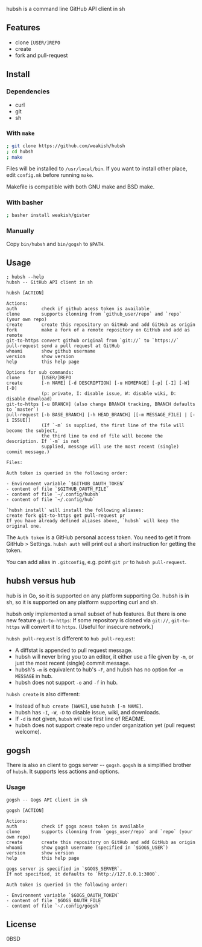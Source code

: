 hubsh is a command line GitHub API client in sh

Features
--------

- clone `[USER/]REPO`
- create
- fork and pull-request

Install
--------

### Dependencies

- curl
- git
- sh

### With `make`

```sh
; git clone https://github.com/weakish/hubsh
; cd hubsh
; make
```

Files will be installed to `/usr/local/bin`.
If you want to install other place, edit `config.mk` before running `make`.

Makefile is compatible with both GNU make and BSD make.

### With basher

```sh
; basher install weakish/gister
```

### Manually

Copy `bin/hubsh` and `bin/gogsh` to `$PATH`.

Usage
------

```
; hubsh --help
hubsh -- GitHub API client in sh

hubsh [ACTION]

Actions:
auth         check if github acess token is available
clone        supports clonning from `github_user/repo` and `repo` (your own repo)
create       create this repository on GitHub and add GitHub as origin
fork         make a fork of a remote repository on GitHub and add as remote
git-to-https convert github original from `git://` to `https://`
pull-request send a pull request at GitHub
whoami       show github username
version      show version
help         this help page

Options for sub commands:
clone        [USER/]REPO
create       [-n NAME] [-d DESCRIPTION] [-u HOMEPAGE] [-p] [-I] [-W] [-D]
             (p: private, I: disable issue, W: disable wiki, D: disable download)
git-to-https [-u BRANCH] (also change BRANCH tracking, BRANCH defaults to `master`)
pull-request [-b BASE_BRANCH] [-h HEAD_BRANCH] [[-m MESSAGE_FILE] | [-i ISSUE]]
             (If `-m` is supplied, the first line of the file will become the subject,
             the third line to end of file will become the description. If `-m` is not
             supplied, message will use the most recent (single) commit message.)

Files:

Auth token is queried in the following order:

- Environment variable `$GITHUB_OAUTH_TOKEN`
- content of file `$GITHUB_OAUTH_FILE`
- content of file `~/.config/hubsh`
- content of file `~/.config/hub`

`hubsh install` will install the following aliases:
create fork git-to-https get pull-request pr
If you have already defined aliases above, `hubsh` will keep the original one.
```

The `Auth token` is a GitHub personal access token.
You need to get it from GitHub > Settings.
`hubsh auth` will print out a short instruction for getting the token.

You can add alias in `.gitconfig`, e.g. point `git pr` to `hubsh pull-request`.

hubsh versus hub
----------------

hub is in Go, so it is supported on any platform supporting Go.
hubsh is in sh, so it is supported on any platform supporting curl and sh.

hubsh only implemented a small subset of hub features.
But there is one new feature `git-to-https`:
If some repository is cloned via `git://`, `git-to-https` will convert it to `https`.
(Useful for insecure network.)

`hubsh pull-request` is different to `hub pull-request`:

- A diffstat is appended to pull request message.
- hubsh will never bring you to an editor,
  it either use a file given by `-m`, or just the most recent (single) commit message.
- hubsh's `-m` is equivalent to hub's `-F`, and hubsh has no option for `-m MESSAGE` in hub.
- hubsh does not support `-o` and `-f` in hub.

`hubsh create` is also different:

- Instead of `hub create [NAME]`, use `hubsh [-n NAME]`.
- hubsh has `-I`, `-W`, `-D` to disable issue, wiki, and downloads.
- If `-d` is not given, `hubsh` will use first line of README.
- hubsh does not support create repo under organization yet (pull request welcome).

gogsh
-----

There is also an client to gogs server -- `gogsh`.
`gogsh` is a simplified brother of `hubsh`.
It supports less actions and options.

### Usage

```
gogsh -- Gogs API client in sh

gogsh [ACTION]

Actions:
auth         check if gogs acess token is available
clone        supports clonning from `gogs_user/repo` and `repo` (your own repo)
create       create this repository on GitHub and add GitHub as origin
whoami       show gogsh username (specified in `$GOGS_USER`)
version      show version
help         this help page

gogs server is specified in `$GOGS_SERVER`.
If not specified, it defaults to `http://127.0.0.1:3000`.

Auth token is queried in the following order:

- Environment variable `$GOGS_OAUTH_TOKEN`
- content of file `$GOGS_OAUTH_FILE`
- content of file `~/.config/gogsh`
```

License
--------

0BSD
